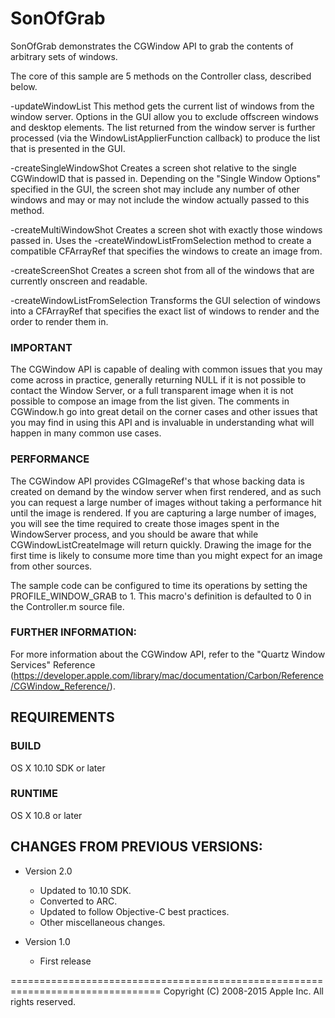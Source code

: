 # SonOfGrab #

SonOfGrab demonstrates the CGWindow API to grab the contents of arbitrary sets of windows.

The core of this sample are 5 methods on the Controller class, described below.

-updateWindowList
This method gets the current list of windows from the window server. Options in the GUI allow you to exclude offscreen windows and desktop elements. The list returned from the window server is further processed (via the WindowListApplierFunction callback) to produce the list that is presented in the GUI.

-createSingleWindowShot
Creates a screen shot relative to the single CGWindowID that is passed in. Depending on the "Single Window Options" specified in the GUI, the screen shot may include any number of other windows and may or may not include the window actually passed to this method.

-createMultiWindowShot
Creates a screen shot with exactly those windows passed in. Uses the -createWindowListFromSelection method to create a compatible CFArrayRef that specifies the windows to create an image from.

-createScreenShot
Creates a screen shot from all of the windows that are currently onscreen and readable.

-createWindowListFromSelection
Transforms the GUI selection of windows into a CFArrayRef that specifies the exact list of windows to render and the order to render them in.

### IMPORTANT ###

The CGWindow API is capable of dealing with common issues that you may come across in practice, generally returning NULL if it is not possible to contact the Window Server, or a full transparent image when it is not possible to compose an image from the list given. The comments in CGWindow.h go into great detail on the corner cases and other issues that you may find in using this API and is invaluable in understanding what will happen in many common use cases.

### PERFORMANCE ###

The CGWindow API provides CGImageRef's that whose backing data is created on demand by the window server when first rendered, and as such you can request a large number of images without taking a performance hit until the image is rendered. If you are capturing a large number of images, you will see the time required to create those images spent in the WindowServer process, and you should be aware that while CGWindowListCreateImage will return quickly. Drawing the image for the first time is likely to consume more time than you might expect for an image from other sources.

The sample code can be configured to time its operations by setting the PROFILE_WINDOW_GRAB to 1. This macro's definition is defaulted to 0 in the Controller.m source file.

### FURTHER INFORMATION: ###

For more information about the CGWindow API, refer to the "Quartz Window Services" Reference (<https://developer.apple.com/library/mac/documentation/Carbon/Reference/CGWindow_Reference/>).



REQUIREMENTS
----------------------------------

### BUILD ###
OS X 10.10 SDK or later

### RUNTIME ###
OS X 10.8 or later


CHANGES FROM PREVIOUS VERSIONS:
----------------------------------


+ Version 2.0 
  - Updated to 10.10 SDK. 
  - Converted to ARC.  
  - Updated to follow Objective-C best practices.
  - Other miscellaneous changes.  

+ Version 1.0 
  - First release


================================================================================
Copyright (C) 2008-2015 Apple Inc. All rights reserved.
